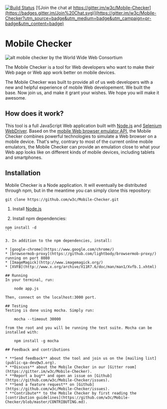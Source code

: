 [![Build Status](https://travis-ci.org/w3c/Mobile-Checker.svg?branch=master)](https://travis-ci.org/w3c/Mobile-Checker)
[![Join the chat at https://gitter.im/w3c/Mobile-Checker](https://badges.gitter.im/Join%20Chat.svg)](https://gitter.im/w3c/Mobile-Checker?utm_source=badge&utm_medium=badge&utm_campaign=pr-badge&utm_content=badge)

# Mobile Checker

![alt mobile checker by the World Wide Web Consortium](https://github.com/w3c/Mobile-Checker/blob/master/public/img/mobilechecker-logo-w3c.png)

The Mobile Checker is a tool for Web developers who want to make their Web page or Web app work better on mobile devices.

The Mobile Checker was built to provide all of us web developers with a new and helpful experience of mobile Web developement.
We built the base. Now join us, and make it grant your wishes. We hope you will make it awesome.

## How does it work?
This tool is a full JavaScript Web application built with [Node.js](http://nodejs.org/) and [Selenium WebDriver](http://docs.seleniumhq.org/projects/webdriver/). Based on the [mobile Web browser emulator API](https://github.com/w3c/mobile-web-browser-emulator), the Mobile Checker combines powerful technologies to simulate a Web browser on a mobile device.
That's why, contrary to most of the current online mobile emulators, the Mobile Checker can provide an emulation close to what your Web app looks like on different kinds of mobile devices, including tablets and smartphones.


## Installation
Mobile Checker is a Node application. It will eventually be distributed through npm, but in the meantime
you can simply clone this repository:

	git clone https://github.com/w3c/Mobile-Checker.git
 
1. Install [Node.js](http://nodejs.org/)

2. Install npm dependencies:
````
npm install -d
```

3. In addition to the npm dependencies, install:

* [google-chrome](https://www.google.com/chrome/)
* [browsermob-proxy](https://github.com/lightbody/browsermob-proxy/) running on port 8080
* [ImageMagick](http://www.imagemagick.org/)
* [XVFB](http://www.x.org/archive/X11R7.6/doc/man/man1/Xvfb.1.xhtml)

## Running
In your terminal, run:

    node app.js

Then, connect on the localhost:3000 port.

## Testing
Testing is done using mocha. Simply run:

    mocha --timeout 30000

from the root and you will be running the test suite. Mocha can be installed with:

    npm install -g mocha

## Feedback and contributions

* **Send feedback** about the tool and join us on the [mailing list](public-qa-dev@w3.org).
* **Discuss** about the Mobile Checker in our [Gitter room](https://gitter.im/w3c/Mobile-Checker).
* **Report a bug** and open an issue on [Github](https://github.com/w3c/Mobile-Checker/issues).
* **Send a feature request** on [Github](https://github.com/w3c/Mobile-Checker/issues).
* **Contribute** to the Mobile Checker by first reading the [contribution guidelines](https://github.com/w3c/Mobile-Checker/blob/master/CONTRIBUTING.md).
